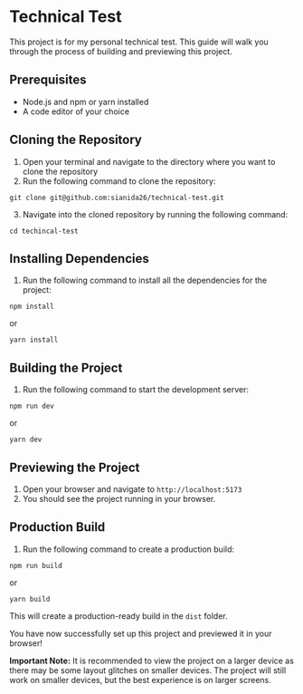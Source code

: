 # Technical Test

This project is for my personal technical test. This guide will walk you through the process of building and previewing this project.

## Prerequisites
- Node.js and npm or yarn installed
- A code editor of your choice
## Cloning the Repository
1.  Open your terminal and navigate to the directory where you want to clone the repository
2.  Run the following command to clone the repository:
```console
git clone git@github.com:sianida26/technical-test.git
```
3.  Navigate into the cloned repository by running the following command:
```console
cd techincal-test
```

## Installing Dependencies
1.  Run the following command to install all the dependencies for the project:
```console
npm install
```
or
```console
yarn install
```
## Building the Project

1.  Run the following command to start the development server:
```console
npm run dev
```
or
```console
yarn dev
```
## Previewing the Project

1.  Open your browser and navigate to `http://localhost:5173`
2.  You should see the project running in your browser.

## Production Build

1.  Run the following command to create a production build:
```console
npm run build
```
or
```console
yarn build
```
This will create a production-ready build in the `dist` folder.

You have now successfully set up this project and previewed it in your browser!

**Important Note:** It is recommended to view the project on a larger device as there may be some layout glitches on smaller devices. The project will still work on smaller devices, but the best experience is on larger screens.